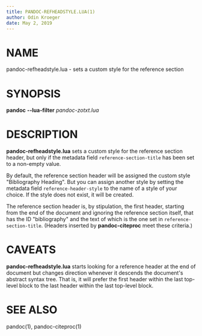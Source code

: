 ```yaml
---
title: PANDOC-REFHEADSTYLE.LUA(1)
author: Odin Kroeger
date: May 2, 2019
---
```


# NAME

pandoc-refheadstyle.lua - sets a custom style for the reference section


# SYNOPSIS

**pandoc** **--lua-filter** *pandoc-zotxt.lua*


# DESCRIPTION

**pandoc-refheadstyle.lua** sets a custom style for the reference section
header, but only if the metadata field `reference-section-title` has been
set to a non-empty value.

By default, the reference section header will be assigned the custom style
"Bibliography Heading". But you can assign another style by setting the
metadata field `reference-header-style` to the name of a style of your choice.
If the style does not exist, it will be created.

The reference section header is, by stipulation, the first header, starting
from the end of the document and ignoring the reference section itself, that
has the ID "bibliography" and the text of which is the one set in
`reference-section-title`. (Headers inserted by **pandoc-citeproc** meet
these criteria.)


# CAVEATS

**pandoc-refheadstyle.lua** starts looking for a reference header at the
end of document but changes direction whenever it descends the document's
abstract syntax tree. That is, it will prefer the first header within the
last top-level block to the last header within the last top-level block.


# SEE ALSO

pandoc(1), pandoc-citeproc(1)
